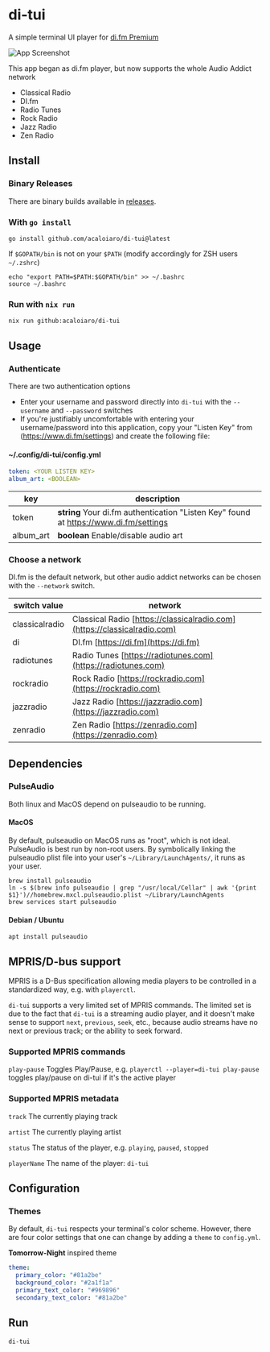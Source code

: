 # di-tui

A simple terminal UI player for [di.fm Premium](http://di.fm)

![App Screenshot](https://github.com/acaloiaro/di-tui/assets/3331648/5b85343f-d098-48d8-ae98-4bd1e99e0a8b)

This app began as di.fm player, but now supports the whole Audio Addict network

- Classical Radio
- DI.fm
- Radio Tunes
- Rock Radio
- Jazz Radio
- Zen Radio


## Install

### Binary Releases

There are binary builds available in [releases](https://github.com/acaloiaro/di-tui/releases).

### With `go install`
`go install github.com/acaloiaro/di-tui@latest`

If `$GOPATH/bin` is not on your `$PATH` (modify accordingly for ZSH users `~/.zshrc`)
```
echo "export PATH=$PATH:$GOPATH/bin" >> ~/.bashrc
source ~/.bashrc
```
### Run with `nix run`

```
nix run github:acaloiaro/di-tui
```

## Usage

### Authenticate

There are two authentication options

- Enter your username and password directly into `di-tui` with the `--username` and `--password` switches
- If you're justifiably uncomfortable with entering your username/password into this application, copy your "Listen Key" from (https://www.di.fm/settings) and create the following file:

#### ~/.config/di-tui/config.yml
```yml
token: <YOUR LISTEN KEY>
album_art: <BOOLEAN>
```

| key | description |
| --- | ----------- |
| token | **string** Your di.fm authentication "Listen Key" found at https://www.di.fm/settings |
| album_art |  **boolean** Enable/disable audio art |

### Choose a network 

DI.fm is the default network, but other audio addict networks can be chosen with the `--network` switch. 

| switch value | network |
| --- | ----------- |
| classicalradio | Classical Radio [https://classicalradio.com](https://classicalradio.com) |
| di | DI.fm [https://di.fm](https://di.fm) |
| radiotunes | Radio Tunes [https://radiotunes.com](https://radiotunes.com) |
| rockradio |  Rock Radio [https://rockradio.com](https://rockradio.com)|
| jazzradio | Jazz Radio [https://jazzradio.com](https://jazzradio.com)|
| zenradio |  Zen Radio [https://zenradio.com](https://zenradio.com)|

## Dependencies

### PulseAudio

Both linux and MacOS depend on pulseaudio to be running.

#### MacOS

By default, pulseaudio on MacOS runs as "root", which is not ideal. PulseAudio is best run by non-root users. By symbolically linking the pulseaudio plist file into your user's `~/Library/LaunchAgents/`, it runs as your user.

```
brew install pulseaudio
ln -s $(brew info pulseaudio | grep "/usr/local/Cellar" | awk '{print $1}')//homebrew.mxcl.pulseaudio.plist ~/Library/LaunchAgents
brew services start pulseaudio
```

#### Debian / Ubuntu

`apt install pulseaudio`

## MPRIS/D-bus support 

MPRIS is a D-Bus specification allowing media players to be controlled in a standardized way, e.g. with `playerctl`. 

`di-tui` supports a very limited set of MPRIS commands. The limited set is due to the fact that `di-tui` is a streaming audio player, and it doesn't make sense to support `next`, `previous`, `seek`, etc., because audio streams have no next or previous track; or the ability to seek forward. 

### Supported MPRIS commands

`play-pause` Toggles Play/Pause, e.g. `playerctl --player=di-tui play-pause` toggles play/pause on di-tui if it's the active player 

### Supported MPRIS metadata

`track` The currently playing track

`artist` The currently playing artist 

`status` The status of the player, e.g. `playing`, `paused`, `stopped`

`playerName` The name of the player: `di-tui`

## Configuration

### Themes

By default, `di-tui` respects your terminal's color scheme. However, there are four color settings that one can change by adding a `theme` to `config.yml`.

**Tomorrow-Night** inspired theme

```yml
theme:
  primary_color: "#81a2be"
  background_color: "#2a1f1a"
  primary_text_color: "#969896"
  secondary_text_color: "#81a2be"
```

## Run

`di-tui`

